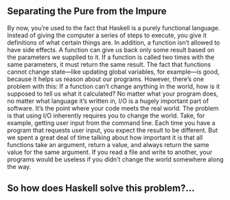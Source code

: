 ## Separating the Pure from the Impure
By now, you’re used to the fact that Haskell is a purely functional language.
Instead of giving the computer a series of steps to execute, you give it definitions of what certain things are. In addition, a function isn’t allowed to have side effects. A function can give us back only some result based on the parameters we supplied to it. If a function is called two times with the same parameters, it must return the same result.
The fact that functions cannot change state—like updating global variables, for example—is good, because it helps us reason about our programs. However, there’s one problem with this: If a function can’t change anything in the world, how is it supposed to tell us what it calculated?
No matter what your program does, no matter what language it’s written in, I/O is a hugely important part of software. It’s the point where your code meets the real world. The problem is that using I/O inherently requires you to change the world. Take, for example, getting user input from the command line. Each time you have a program that requests user input, you expect the result to be different. But we spent a great deal of time talking about how important it is that all functions take an argument, return a value, and always return the same value for the same argument. If you read a file and write to another, your programs would be useless if you didn’t change the world somewhere along the way.


## So how does Haskell solve this problem?...